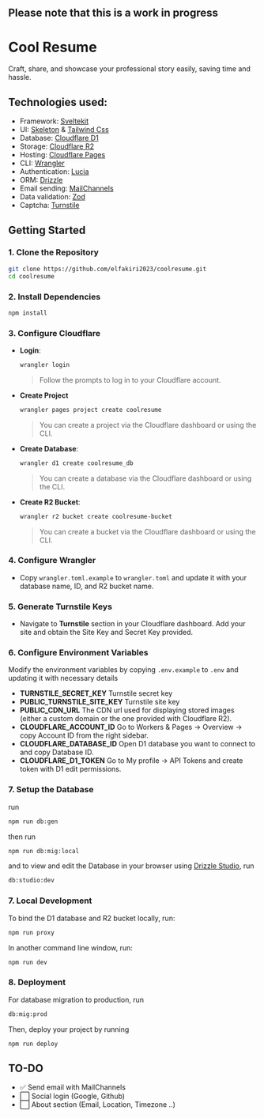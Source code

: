 ## **Please note that this is a work in progress**

# Cool Resume

Craft, share, and showcase your professional story easily, saving time and hassle.

## Technologies used:

-   Framework: [Sveltekit](https://github.com/sveltejs/kit)
-   UI: [Skeleton](https://github.com/skeletonlabs/skeleton) & [Tailwind Css](https://github.com/tailwindlabs/tailwindcss)
-   Database: [Cloudflare D1](https://developers.cloudflare.com/d1)
-   Storage: [Cloudflare R2](https://developers.cloudflare.com/r2)
-   Hosting: [Cloudflare Pages](https://pages.cloudflare.com)
-   CLI: [Wrangler](https://github.com/cloudflare/workers-sdk)
-   Authentication: [Lucia](https://github.com/lucia-auth/lucia)
-   ORM: [Drizzle](https://github.com/drizzle-team/drizzle-or)
-   Email sending: [MailChannels](https://support.mailchannels.com/hc/en-us/articles/4565898358413-Sending-Email-from-Cloudflare-Workers-using-MailChannels-Send-API)
-   Data validation: [Zod](https://github.com/colinhacks/zod)
-   Captcha: [Turnstile](https://www.cloudflare.com/products/turnstile)

## Getting Started

### 1. Clone the Repository

```bash
git clone https://github.com/elfakiri2023/coolresume.git
cd coolresume
```

### 2. Install Dependencies

```bash
npm install
```

### 3. Configure Cloudflare

-   **Login**:

    ```bash
    wrangler login
    ```

    > Follow the prompts to log in to your Cloudflare account.

-   **Create Project**

    ```bash
    wrangler pages project create coolresume
    ```

    > You can create a project via the Cloudflare dashboard or using the CLI.

-   **Create Database**:

    ```bash
    wrangler d1 create coolresume_db
    ```

    > You can create a database via the Cloudflare dashboard or using the CLI.

-   **Create R2 Bucket**:
    ```bash
    wrangler r2 bucket create coolresume-bucket
    ```
    > You can create a bucket via the Cloudflare dashboard or using the CLI.

### 4. Configure Wrangler

-   Copy `wrangler.toml.example` to `wrangler.toml` and update it with your database name, ID, and R2 bucket name.

### 5. Generate Turnstile Keys

-   Navigate to **Turnstile** section in your Cloudflare dashboard. Add your site and obtain the Site Key and Secret Key provided.

### 6. Configure Environment Variables

Modify the environment variables by copying `.env.example` to `.env` and updating it with necessary details

-   **TURNSTILE_SECRET_KEY** Turnstile secret key
-   **PUBLIC_TURNSTILE_SITE_KEY** Turnstile site key
-   **PUBLIC_CDN_URL** The CDN url used for displaying stored images (either a custom domain or the one provided with Cloudflare R2).
-   **CLOUDFLARE_ACCOUNT_ID** Go to Workers & Pages -> Overview -> copy Account ID from the right sidebar.
-   **CLOUDFLARE_DATABASE_ID** Open D1 database you want to connect to and copy Database ID.
-   **CLOUDFLARE_D1_TOKEN** Go to My profile -> API Tokens and create token with D1 edit permissions.

### 7. Setup the Database

run

```bash
npm run db:gen
```

then run

```bash
npm run db:mig:local
```

and to view and edit the Database in your browser using [Drizzle Studio](https://orm.drizzle.team/drizzle-studio/overview), run

```bash
db:studio:dev
```

### 7. Local Development

To bind the D1 database and R2 bucket locally, run:

```bash
npm run proxy
```

In another command line window, run:

```bash
npm run dev
```

### 8. Deployment

For database migration to production, run

```bash
db:mig:prod
```

Then, deploy your project by running

```bash
npm run deploy
```

## TO-DO

-   ✅ Send email with MailChannels
-   ⬜️ Social login (Google, Github)
-   ⬜️ About section (Email, Location, Timezone ..)
